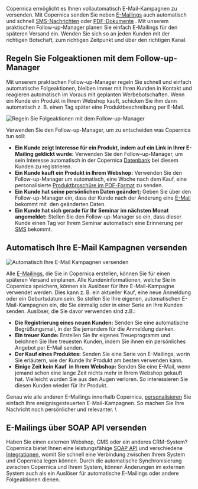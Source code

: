 Copernica ermöglicht es Ihnen vollautomatisch E-Mail-Kampagnen zu
versenden. Mit Copernica senden Sie neben
[E-Mailings](https://www.copernica.com/de/funktionen/e-mailings/e-mailings-versenden "E-Mailings versenden")
auch automatisch und schnell
[SMS-Nachrichten](https://www.copernica.com/de/funktionen/handy/gestalten-sie-ihre-eigene-sms-nachricht "SMS-Nachrichten machen")
oder
[PDF-Dokumente](https://www.copernica.com/de/funktionen/print/erstellen-sie-ein-personalisiertes-pdf-dokument "Erstellen von PDF-Dokumente")
. Mit unserem praktischen Follow-up-Manager planen Sie einfach
E-Mailings für den späteren Versand ein. Wenden Sie sich so an jeden
Kunden mit der richtigen Botschaft, zum richtigen Zeitpunkt und über den
richtigen Kanal.

Regeln Sie Folgeaktionen mit dem Follow-up-Manager
--------------------------------------------------

Mit unserem praktischen Follow-up-Manager regeln Sie schnell und einfach
automatische Folgeaktionen, bleiben immer mit Ihren Kunden in Kontakt
und reagieren automatisch im Voraus mit geplanten Werbebotschaften. Wenn
ein Kunde ein Produkt in Ihrem Webshop kauft, schicken Sie ihm dann
automatisch z. B. einen Tag später eine Produktbeschreibung per E-Mail.

![Regeln Sie Folgeaktionen mit dem
Follow-up-Manager](Copernicacom/de-follow-up-actions-email.png)

Verwenden Sie den Follow-up-Manager, um zu entscheiden was Copernica tun
soll:

-   **Ein Kunde zeigt Interesse für ein Produkt, indem auf ein Link in
    Ihrer E-Mailing geklickt wurde:** Verwenden Sie den
    Follow-up-Manager, um sein Interesse automatisch in der Copernica
    [Datenbank](http://www.copernica.com/de/funktionen/profile/erstellen-sie-ihre-eigene-datenbank "Copernica Datenbank")
    bei diesem Kunden zu registrieren.
-   **Ein Kunde kauft ein Produkt in Ihrem Webshop:** Verwenden Sie den
    Follow-up-Manager um automatisch, eine Woche nach dem Kauf, eine
    personalisierte [Produktbroschüre im
    PDF-Format](http://www.copernica.com/de/funktionen/print/erstellen-sie-ein-personalisiertes-pdf-dokument "Erstellen von PDF-Dokument")
    zu senden.
-   **Ein Kunde hat seine persönlichen Daten geändert:** Geben Sie über
    den Follow-up-Manager ein, dass der Kunde nach der Änderung eine
    [E-Mail](http://www.copernica.com/de/funktionen/e-mailings "E-Mailings")
    bekommt mit  den geänderten Daten.
-   **Ein Kunde hat sich gerade für Ihr Seminar im nächsten Monat
    angemeldet:** Stellen Sie den Follow-up-Manager so ein, dass dieser
    Kunde einen Tag vor Ihrem Seminar automatisch eine Erinnerung per
    [SMS](http://www.copernica.com/de/funktionen/handy/sms-nachricht-versenden "SMS-Nachricht versenden")
    bekommt.

Automatisch Ihre E-Mail Kampagnen versenden
-------------------------------------------

![Automatisch Ihre E-Mail Kampagnen
versenden](Copernicacom/de-automatisieren-sie-ihre-kampagnen-02-thumb.png "Automatisch Ihre E-Mail Kampagnen versenden")

Alle
[E-Mailings](http://www.copernica.com/de/funktionen/e-mailings "E-Mailings"),
die Sie in Copernica erstellen, können Sie für einen späteren Versand
einplanen. Alle Kundeninformationen, welche Sie in Copernica speichern,
können als Auslöser für Ihre E-Mail-Kampagne verwendet werden. Dies kann
z. B. ein aktueller Kauf, eine neue Anmeldung oder ein Geburtsdatum
sein. So stellen Sie Ihre eigenen, automatischen E-Mail-Kampagnen ein,
die Sie einmalig oder in einer Serie an Ihre Kunden senden. Auslöser,
die Sie davor verwenden sind z.B.:

-   **Die Registrierung eines neuen Kunden:** Senden Sie eine
    automatische Begrüßungsmail, in der Sie jemandem für die Anmeldung
    danken.
-   **Ein treuer Kunde:** Erstellen Sie Ihr eigenes Treueprogramm und
    belohnen Sie Ihre treuesten Kunden, indem Sie ihnen ein persönliches
    Angebot per E-Mail senden.
-   **Der Kauf eines Produktes:** Senden Sie eine Serie von E-Mailings,
    worin Sie erläutern, wie der Kunde Ihr Produkt am besten verwenden
    kann.
-   **Einige Zeit kein Kauf  in Ihrem Webshop:** Senden Sie eine E-Mail,
    wenn jemand schon eine lange Zeit nichts mehr in Ihrem Webshop
    gekauft hat. Vielleicht wurden Sie aus den Augen verloren. So
    interessieren Sie diesen Kunden wieder für Ihr Produkt.

Genau wie alle anderen E-Mailings innerhalb Copernica,
[personalisieren](http://www.copernica.com/de/funktionen/e-mailings/e-mailings-gestalten "Personalisieren von E-Mailings")
Sie einfach Ihre ereignisgesteuerten E-Mail-Kampagnen. So machen Sie
Ihre Nachricht noch persönlicher und relevanter. \

E-Mailings über SOAP API versenden
----------------------------------

Haben Sie einen externen Webshop, CMS oder ein anderes CRM-System?
Copernica bietet Ihnen eine leistungsfähige [SOAP
API](http://www.copernica.com/de/support/soap-api-dokumentation "Copernica SOAP API")
und verschiedene
[Integrationen](http://www.copernica.com/de/support/integrationen "Integrationen"),
womit Sie schnell eine Verbindung zwischen Ihrem System und Copernica
legen können. Durch die automatische Synchronisierung zwischen Copernica
und Ihrem System, können Änderungen im externen System auch als ein
Auslöser für automatische E-Mailings oder andere Folgeaktionen dienen.
